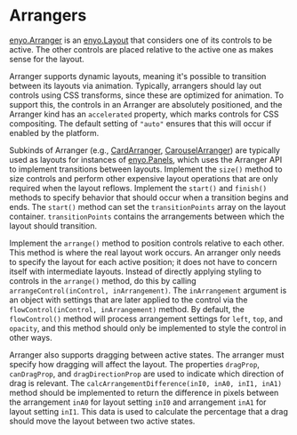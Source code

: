 # Arrangers

[enyo.Arranger](http://enyojs.com/api/#enyo.Arranger) is an
[enyo.Layout](http://enyojs.com/api/#enyo.Layout) that considers one of its
controls to be active.  The other controls are placed relative to the active one
as makes sense for the layout.

Arranger supports dynamic layouts, meaning it's possible to transition between
its layouts via animation. Typically, arrangers should lay out controls using
CSS transforms, since these are optimized for animation. To support this, the
controls in an Arranger are absolutely positioned, and the Arranger kind has an
`accelerated` property, which marks controls for CSS compositing. The default
setting of `"auto"` ensures that this will occur if enabled by the platform.

Subkinds of Arranger (e.g.,
[CardArranger](http://enyojs.com/api/#enyo.CardArranger),
[CarouselArranger](http://enyojs.com/api/#enyo.CarouselArranger)) are
typically used as layouts for instances of
[enyo.Panels](http://enyojs.com/api/#enyo.Panels), which uses the Arranger API
to implement transitions between layouts.  Implement the `size()` method to size
controls and perform other expensive layout operations that are only required
when the layout reflows.  Implement the `start()` and `finish()` methods to
specify behavior that should occur when a transition begins and ends.  The
`start()` method can set the `transitionPoints` array on the layout container.
`transitionPoints` contains the arrangements between which the layout should
transition.

Implement the `arrange()` method to position controls relative to each other.
This method is where the real layout work occurs.  An arranger only needs to
specify the layout for each active position; it does not have to concern itself
with intermediate layouts.  Instead of directly applying styling to controls in
the `arrange()` method, do this by calling `arrangeControl(inControl, inArrangement)`.
The `inArrangement` argument is an object with settings that are later applied
to the control via the `flowControl(inControl, inArrangement)` method.  By
default, the `flowControl()` method will process arrangement settings	for
`left`, `top`, and `opacity`, and this method should only be implemented to
style the control in other ways.

Arranger also supports dragging between active states.  The arranger must specify
how dragging will affect the layout.  The properties `dragProp`, `canDragProp`,
and `dragDirectionProp` are used to indicate which direction of drag is
relevant. The `calcArrangementDifference(inI0, inA0, inI1, inA1)` method should
be implemented to return the difference in pixels between the arrangement `inA0`
for layout setting `inI0` and arrangement `inA1` for layout	setting `inI1`.
This data is used to calculate the percentage that a drag should move the layout
between two active states.